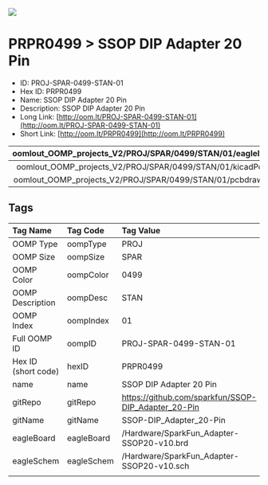 


  
![][im]
# PRPR0499 > SSOP DIP Adapter 20 Pin

- ID: PROJ-SPAR-0499-STAN-01
- Hex ID: PRPR0499
- Name: SSOP DIP Adapter 20 Pin
- Description: SSOP DIP Adapter 20 Pin
- Long Link: [http://oom.lt/PROJ-SPAR-0499-STAN-01](http://oom.lt/PROJ-SPAR-0499-STAN-01)
- Short Link: [http://oom.lt/PRPR0499](http://oom.lt/PRPR0499)
  

|oomlout_OOMP_projects_V2/PROJ/SPAR/0499/STAN/01/eagleImage.png|oomlout_OOMP_projects_V2/PROJ/SPAR/0499/STAN/01/eagleSchemImage.png|oomlout_OOMP_projects_V2/PROJ/SPAR/0499/STAN/01/kicadPcb3dFront.png|oomlout_OOMP_projects_V2/PROJ/SPAR/0499/STAN/01/kicadPcb3dBack.png|
| :---: | :---: | :---: | :---: |
|oomlout_OOMP_projects_V2/PROJ/SPAR/0499/STAN/01/kicadPcb3d.png|oomlout_OOMP_projects_V2/PROJ/SPAR/0499/STAN/01/bomBack.png|oomlout_OOMP_projects_V2/PROJ/SPAR/0499/STAN/01/bomFront.png|oomlout_OOMP_projects_V2/PROJ/SPAR/0499/STAN/01/pcbdraw.svg|
|oomlout_OOMP_projects_V2/PROJ/SPAR/0499/STAN/01/pcbdrawBack.svg||||

## Tags
  

|Tag Name|Tag Code|Tag Value|
| :--- | :--- | :--- |
|OOMP Type|oompType|PROJ|
|OOMP Size|oompSize|SPAR|
|OOMP Color|oompColor|0499|
|OOMP Description|oompDesc|STAN|
|OOMP Index|oompIndex|01|
|Full OOMP ID|oompID|PROJ-SPAR-0499-STAN-01|
|Hex ID (short code)|hexID|PRPR0499|
|name|name|SSOP DIP Adapter 20 Pin|
|gitRepo|gitRepo|https://github.com/sparkfun/SSOP-DIP_Adapter_20-Pin|
|gitName|gitName|SSOP-DIP_Adapter_20-Pin|
|eagleBoard|eagleBoard|/Hardware/SparkFun_Adapter-SSOP20-v10.brd|
|eagleSchem|eagleSchem|/Hardware/SparkFun_Adapter-SSOP20-v10.sch|
||||



[im]: PROJ/SPAR/0499/STAN/01/kicadPcb3d_450.png
